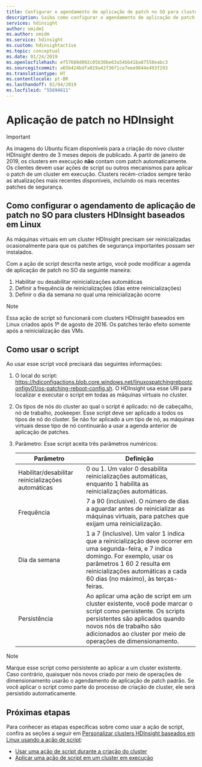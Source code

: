 ```yaml
---
title: Configurar o agendamento de aplicação de patch no SO para clusters Azure HDInsight baseados em Linux
description: Saiba como configurar o agendamento de aplicação de patch no SO para clusters HDInsight baseados em Linux.
services: hdinsight
author: omidm1
ms.author: omidm
ms.service: hdinsight
ms.custom: hdinsightactive
ms.topic: conceptual
ms.date: 01/24/2019
ms.openlocfilehash: ef57608d092c05b30be63a54bb41ba87558eabc3
ms.sourcegitcommit: a65b424bdfa019a42f36f1ce7eee9844e493f293
ms.translationtype: HT
ms.contentlocale: pt-BR
ms.lasthandoff: 02/04/2019
ms.locfileid: "55694611"
---
```

# <a name="os-patching-for-hdinsight"></a>Aplicação de patch no HDInsight 

> [!IMPORTANT]
> As imagens do Ubuntu ficam disponíveis para a criação do novo cluster HDInsight dentro de 3 meses depois de publicado. A partir de janeiro de 2019, os clusters em execução **não** contam com patch automaticamente. Os clientes devem usar ações de script ou outros mecanismos para aplicar o patch de um cluster em execução. Clusters recém-criados sempre terão as atualizações mais recentes disponíveis, incluindo os mais recentes patches de segurança.

## <a name="how-to-configure-the-os-patching-schedule-for-linux-based-hdinsight-clusters"></a>Como configurar o agendamento de aplicação de patch no SO para clusters HDInsight baseados em Linux
As máquinas virtuais em um cluster HDInsight precisam ser reinicializadas ocasionalmente para que os patches de segurança importantes possam ser instalados. 

Com a ação de script descrita neste artigo, você pode modificar a agenda de aplicação de patch no SO da seguinte maneira:
1. Habilitar ou desabilitar reinicializações automáticas
2. Definir a frequência de reinicializações (dias entre reinicializações)
3. Definir o dia da semana no qual uma reinicialização ocorre

> [!NOTE]  
> Essa ação de script só funcionará com clusters HDInsight baseados em Linux criados após 1º de agosto de 2016. Os patches terão efeito somente após a reinicialização das VMs. 

## <a name="how-to-use-the-script"></a>Como usar o script 

Ao usar esse script você precisará das seguintes informações:
1. O local do script: https://hdiconfigactions.blob.core.windows.net/linuxospatchingrebootconfigv01/os-patching-reboot-config.sh.  O HDInsight usa esse URI para localizar e executar o script em todas as máquinas virtuais no cluster.
  
2. Os tipos de nós do cluster ao qual o script é aplicado: nó de cabeçalho, nó de trabalho, zookeeper. Esse script deve ser aplicado a todos os tipos de nó do cluster. Se não for aplicado a um tipo de nó, as máquinas virtuais desse tipo de nó continuarão a usar a agenda anterior de aplicação de patches.


3.  Parâmetro: Esse script aceita três parâmetros numéricos:

    | Parâmetro | Definição |
    | --- | --- |
    | Habilitar/desabilitar reinicializações automáticas |0 ou 1. Um valor 0 desabilita reinicializações automáticas, enquanto 1 habilita as reinicializações automáticas. |
    | Frequência |7 a 90 (inclusive). O número de dias a aguardar antes de reinicializar as máquinas virtuais, para patches que exijam uma reinicialização. |
    | Dia da semana |1 a 7 (inclusive). Um valor 1 indica que a reinicialização deve ocorrer em uma segunda-feira, e 7 indica domingo. For exemplo, usar os parâmetros 1 60 2 resulta em reinicializações automáticas a cada 60 dias (no máximo), às terças-feiras. |
    | Persistência |Ao aplicar uma ação de script em um cluster existente, você pode marcar o script como persistente. Os scripts persistentes são aplicados quando novos nós de trabalho são adicionados ao cluster por meio de operações de dimensionamento. |

> [!NOTE]  
> Marque esse script como persistente ao aplicar a um cluster existente. Caso contrário, quaisquer nós novos criado por meio de operações de dimensionamento usarão o agendamento de aplicação de patch padrão.  Se você aplicar o script como parte do processo de criação de cluster, ele será persistido automaticamente.

## <a name="next-steps"></a>Próximas etapas

Para conhecer as etapas específicas sobre como usar a ação de script, confira as seções a seguir em [Personalizar clusters HDInsight baseados em Linux usando a ação de script](hdinsight-hadoop-customize-cluster-linux.md):

* [Usar uma ação de script durante a criação do cluster](hdinsight-hadoop-customize-cluster-linux.md#use-a-script-action-during-cluster-creation)
* [Aplicar uma ação de script em um cluster em execução](hdinsight-hadoop-customize-cluster-linux.md#apply-a-script-action-to-a-running-cluster)
